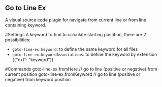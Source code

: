 ## Go to Line Ex

A visual source code plugin for navigate from current line or from line containing keyword.

#Settings
A keyword to find to calculate starting postition, there are 2 possibilities:
- `goto-line-ex.keyword`: to define the same keyword for all files
- `goto-line-ex.keywordAssociations`: to define the keyword by extension ({"ext": "keyword"})

#Commands
    goto-line-ex.fromHere    // go to line (positive or negative) from current position
    goto-line-ex.fromKeyword // go to line (positive or negative) from keyword position